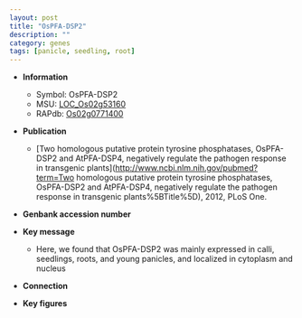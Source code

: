 ```yaml
---
layout: post
title: "OsPFA-DSP2"
description: ""
category: genes
tags: [panicle, seedling, root]
---
```


* **Information**  
    + Symbol: OsPFA-DSP2  
    + MSU: [LOC_Os02g53160](http://rice.plantbiology.msu.edu/cgi-bin/ORF_infopage.cgi?orf=LOC_Os02g53160)  
    + RAPdb: [Os02g0771400](http://rapdb.dna.affrc.go.jp/viewer/gbrowse_details/irgsp1?name=Os02g0771400)  

* **Publication**  
    + [Two homologous putative protein tyrosine phosphatases, OsPFA-DSP2 and AtPFA-DSP4, negatively regulate the pathogen response in transgenic plants](http://www.ncbi.nlm.nih.gov/pubmed?term=Two homologous putative protein tyrosine phosphatases, OsPFA-DSP2 and AtPFA-DSP4, negatively regulate the pathogen response in transgenic plants%5BTitle%5D), 2012, PLoS One.

* **Genbank accession number**  

* **Key message**  
    + Here, we found that OsPFA-DSP2 was mainly expressed in calli, seedlings, roots, and young panicles, and localized in cytoplasm and nucleus

* **Connection**  

* **Key figures**  


